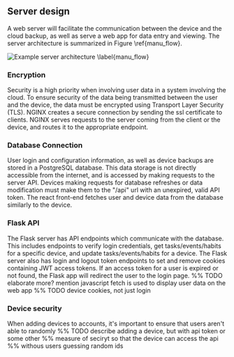 ## Server design

A web server will facilitate the communication between the device and the cloud backup, as well as serve a web app for data entry and viewing.
The server architecture is summarized in Figure \ref{manu_flow}.

![Example server architecture \label{manu_flow}](images/data_flow.png)

### Encryption

Security is a high priority when involving user data in a system involving the cloud.
To ensure security of the data being transmitted between the user and the device, the data must be encrypted using Transport Layer Security (TLS).
NGINX creates a secure connection by sending the ssl certificate to clients.
NGINX serves requests to the server coming from the client or the device, and routes it to the appropriate endpoint.

### Database Connection

User login and configuration information, as well as device backups are stored in a PostgreSQL database. 
This data storage is not directly accessible from the internet, and is accessed by making requests to the server API.
Devices making requests for database refreshes or data modification must make them to the "/api" url with an unexpired, valid API token.
The react front-end fetches user and device data from the database similarly to the device.

### Flask API

The Flask server has API endpoints which communicate with the database.
This includes endpoints to verify login credentials, get tasks/events/habits for a specific device, and update tasks/events/habits for a device.
The Flask server also has login and logout token endpoints to set and remove cookies containing JWT access tokens.
If an access token for a user is expired or not found, the Flask app will redirect the user to the login page. 
%% TODO elaborate more? mention javascript fetch is used to display user data on the web app
%% TODO device cookies, not just login

### Device security

When adding devices to accounts, it's important to ensure that users aren't able to randomly 
%% TODO describe adding a device, but with api token or some other
%% measure of seciryt so that the device can access the api
%% withous users guessing random ids
